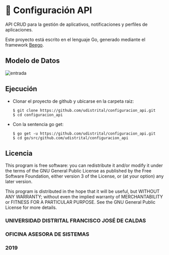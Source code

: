 # :bookmark_tabs: Configuración API

API CRUD para la gestión de aplicativos, notificaciones y perfiles de aplicaciones.

Este proyecto está escrito en el lenguaje Go, generado mediante el framework [Beego](https://beego.me/).

## Modelo de Datos
![entrada](https://github.com/udistrital/configuracion_api/blob/dev/sql/configuracion_schema_v2.png)

## Ejecución

- Clonar el proyecto de github y ubicarse en la carpeta raiz:
  ```
  $ git clone https://github.com/udistrital/configuracion_api.git
  $ cd configuracion_api
  ```
- Con la sentencia go get:
  ```
  $ go get -u https://github.com/udistrital/configuracion_api.git
  $ cd go/src/github.com/udistrital/configuracion_api
  ```
  
## Licencia
This program is free software: you can redistribute it and/or modify it under the terms of the GNU General Public License as published by the Free Software Foundation, either version 3 of the License, or (at your option) any later version.

This program is distributed in the hope that it will be useful, but WITHOUT ANY WARRANTY; without even the implied warranty of MERCHANTABILITY or FITNESS FOR A PARTICULAR PURPOSE. See the GNU General Public License for more details.


### UNIVERSIDAD DISTRITAL FRANCISCO JOSÉ DE CALDAS
### OFICINA ASESORA DE SISTEMAS
### 2019


